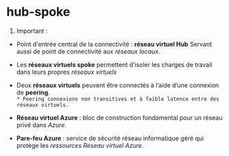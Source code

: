 # hub-spoke

1. Important :

* Point d'entrée central de la connectivité : __réseau virtuel Hub__
Servant aussi de point de connectivité aux *réseaux locaux*.

* Les __réseaux virtuels spoke__ permettent d’isoler les charges de travail dans leurs propres *réseaux virtuels*

*  Deux __réseaux virtuels__ peuvent être connectés à l’aide d’une connexion de __peering__.  
`* Peering connexions non transitives et à faible latence entre des réseaux virtuels.`  
* __Réseau virtuel Azure__ : bloc de construction fondamental pour un réseau privé dans *Azure*.  

* __Pare-feu Azure__ : service de sécurité réseau informatique géré qui protège les *ressources Réseau virtuel Azure*.  
